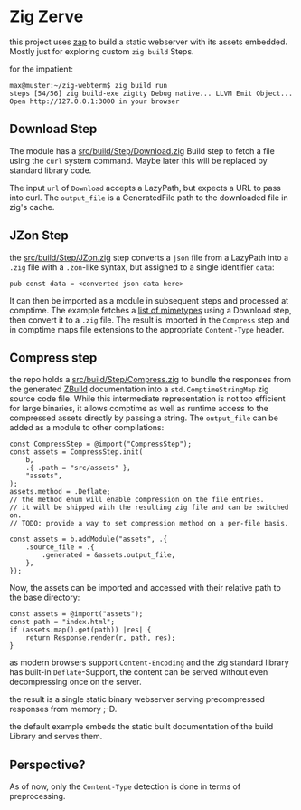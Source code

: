 # Zig Zerve

this project uses [zap]([https://](https://github.com/zigzap/zap)) to build a static webserver with its assets embedded.
Mostly just for exploring custom `zig build` Steps.

for the impatient:

```
max@muster:~/zig-webterm$ zig build run
steps [54/56] zig build-exe zigtty Debug native... LLVM Emit Object... 
Open http://127.0.0.1:3000 in your browser
```

## Download Step

The module has a [src/build/Step/Download.zig](src/build/Step/Download.zig)
Build step to fetch a file using the `curl` system command.
Maybe later this will be replaced by standard library code.

The input `url` of `Download` accepts a LazyPath, but expects a URL to pass into curl.
The `output_file` is a GeneratedFile path to the downloaded file in zig's cache.

## JZon Step

the [src/build/Step/JZon.zig](src/build/Step/JZon.zig) step converts a `json` file from a LazyPath into a `.zig` file
with a `.zon`-like syntax, but assigned to a single identifier `data`:

```
pub const data = <converted json data here>
```

It can then be imported as a module in subsequent steps and processed at comptime.
The example fetches a
[list of mimetypes](https://github.com/patrickmccallum/mimetype-io/blob/master/src/mimeData.json)
using a Download step, then convert it to a `.zig` file.
The result is imported in the `Compress` step and in comptime
maps file extensions to the appropriate `Content-Type` header.

## Compress step

the repo holds a [src/build/Step/Compress.zig](src/build/Step/Compress.zig) to
bundle the responses from the generated [ZBuild](src/build/ZBuild.zig)
documentation into a `std.ComptimeStringMap` zig source code file.
While this intermediate representation is not too efficient for large binaries,
it allows comptime as well as runtime access to the compressed assets
directly by passing a string.
The `output_file` can be added as a module to other compilations:

```zig
const CompressStep = @import("CompressStep");
const assets = CompressStep.init(
    b,
    .{ .path = "src/assets" },
    "assets",
);
assets.method = .Deflate;
// the method enum will enable compression on the file entries.
// it will be shipped with the resulting zig file and can be switched on.
// TODO: provide a way to set compression method on a per-file basis.

const assets = b.addModule("assets", .{
    .source_file = .{
        .generated = &assets.output_file,
    },
});
```

Now, the assets can be imported and accessed with their relative path to
the base directory:

```
const assets = @import("assets");
const path = "index.html";
if (assets.map().get(path)) |res| {
    return Response.render(r, path, res);
}
```

as modern browsers support `Content-Encoding` and the zig standard library has
built-in `Deflate`-Support, the content can be served without even decompressing
once on the server.

the result is a single static binary webserver serving
precompressed responses from memory ;-D.

the default example embeds the static built documentation of the 
build Library and serves them.

## Perspective?

As of now, only the `Content-Type` detection is done in terms of preprocessing.
